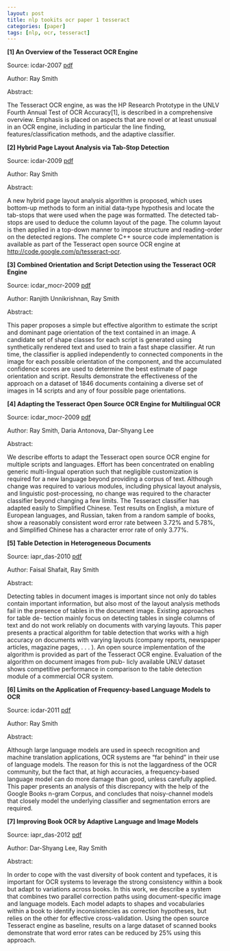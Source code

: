 ```yaml
---
layout: post
title: nlp tookits ocr paper 1 tesseract
categories: [paper]
tags: [nlp, ocr, tesseract]
---
```



**[1] An Overview of the Tesseract OCR Engine**

Source: icdar-2007 [pdf](http://static.googleusercontent.com/media/research.google.com/zh-CN//pubs/archive/33418.pdf)

Author: Ray Smith

Abstract:

The Tesseract OCR engine, as was the HP Research Prototype in the UNLV Fourth Annual Test of OCR Accuracy[1], is described in a comprehensive overview. Emphasis is placed on aspects that are novel or at least unusual in an OCR engine, including in particular the line finding, features/classification methods, and the adaptive classifier. 

**[2] Hybrid Page Layout Analysis via Tab-Stop Detection**

Source: icdar-2009 [pdf](http://static.googleusercontent.com/media/research.google.com/zh-CN//pubs/archive/35094.pdf)

Author: Ray Smith

Abstract:

A new hybrid page layout analysis algorithm is proposed, which uses bottom-up methods to form an initial data-type hypothesis and locate the tab-stops that were used when the page was formatted. The detected tab-stops are used to deduce the column layout of the page. The column layout is then applied in a top-down manner to impose structure and reading-order on the detected regions. The complete C++ source code implementation is available as part of the Tesseract open source OCR engine at http://code.google.com/p/tesseract-ocr. 

**[3] Combined Orientation and Script Detection using the Tesseract OCR Engine**

Source: icdar_mocr-2009 [pdf](http://static.googleusercontent.com/media/research.google.com/zh-CN//pubs/archive/35506.pdf)

Author: Ranjith Unnikrishnan, Ray Smith

Abstract:

This paper proposes a simple but effective algorithm to estimate the script and dominant page orientation of the text contained in an image. A candidate set of shape classes for each script is generated using synthetically rendered text and used to train a fast shape classifier. At run time, the classifier is applied independently to connected components in the image for each possible orientation of the component, and the accumulated confidence scores are used to determine the best estimate of page orientation and script. Results demonstrate the effectiveness of the approach on a dataset of 1846 documents containing a diverse set of images in 14 scripts and any of four possible page orientations. 

**[4] Adapting the Tesseract Open Source OCR Engine for Multilingual OCR**

Source: icdar_mocr-2009 [pdf](http://static.googleusercontent.com/media/research.google.com/zh-CN//pubs/archive/35248.pdf)

Author: Ray Smith, Daria Antonova, Dar-Shyang Lee

Abstract:

We describe efforts to adapt the Tesseract open source OCR engine for multiple scripts and languages. Effort has been concentrated on enabling generic multi-lingual operation such that negligible customization is required for a new language beyond providing a corpus of text. Although change was required to various modules, including physical layout analysis, and linguistic post-processing, no change was required to the character classifier beyond changing a few limits. The Tesseract classifier has adapted easily to Simplified Chinese. Test results on English, a mixture of European languages, and Russian, taken from a random sample of books, show a reasonably consistent word error rate between 3.72% and 5.78%, and Simplified Chinese has a character error rate of only 3.77%. 

**[5] Table Detection in Heterogeneous Documents**

Source: iapr_das-2010 [pdf]()

Author: Faisal Shafait, Ray Smith

Abstract:

Detecting tables in document images is important since not only do tables contain important information, but also most of the layout analysis methods fail in the presence of tables in the document image. Existing approaches for table de- tection mainly focus on detecting tables in single columns of text and do not work reliably on documents with varying layouts. This paper presents a practical algorithm for table detection that works with a high accuracy on documents with varying layouts (company reports, newspaper articles, magazine pages, . . . ). An open source implementation of the algorithm is provided as part of the Tesseract OCR engine. Evaluation of the algorithm on document images from pub- licly available UNLV dataset shows competitive performance in comparison to the table detection module of a commercial OCR system. 

**[6] Limits on the Application of Frequency-based Language Models to OCR**

Source: icdar-2011 [pdf](http://static.googleusercontent.com/media/research.google.com/zh-CN//pubs/archive/36984.pdf)

Author: Ray Smith

Abstract:

Although large language models are used in speech recognition and machine translation applications, OCR systems are “far behind” in their use of language models. The reason for this is not the laggardness of the OCR community, but the fact that, at high accuracies, a frequency-based language model can do more damage than good, unless carefully applied. This paper presents an analysis of this discrepancy with the help of the Google Books n-gram Corpus, and concludes that noisy-channel models that closely model the underlying classifier and segmentation errors are required. 

**[7] Improving Book OCR by Adaptive Language and Image Models**

Source: iapr_das-2012 [pdf](http://static.googleusercontent.com/media/research.google.com/zh-CN//pubs/archive/37481.pdf)

Author: Dar-Shyang Lee, Ray Smith

Abstract:

In order to cope with the vast diversity of book content and typefaces, it is important for OCR systems to leverage the strong consistency within a book but adapt to variations across books. In this work, we describe a system that combines two parallel correction paths using document-specific image and language models. Each model adapts to shapes and vocabularies within a book to identify inconsistencies as correction hypotheses, but relies on the other for effective cross-validation. Using the open source Tesseract engine as baseline, results on a large dataset of scanned books demonstrate that word error rates can be reduced by 25% using this approach. 


